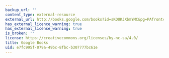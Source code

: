 ```yaml
---
backup_url: ''
content_type: external-resource
external_url: http://books.google.com/books?id=sKOUKJXbmYMC&pg=PAfrontcover
has_external_licence_warning: true
has_external_license_warning: true
is_broken: ''
license: https://creativecommons.org/licenses/by-nc-sa/4.0/
title: Google Books
uid: e7fc995f-079a-49bc-8fbc-b307777bc61e
---
```

